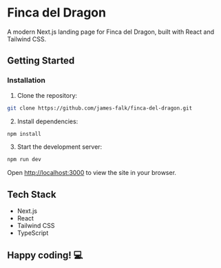 # Finca del Dragon

A modern Next.js landing page for Finca del Dragon, built with React and Tailwind CSS.

## Getting Started

### Installation

1. Clone the repository:
```bash
git clone https://github.com/james-falk/finca-del-dragon.git
```

2. Install dependencies:
```bash
npm install
```

3. Start the development server:
```bash
npm run dev
```

Open [http://localhost:3000](http://localhost:3000) to view the site in your browser.

## Tech Stack

- Next.js
- React
- Tailwind CSS
- TypeScript

## Happy coding! 💻


